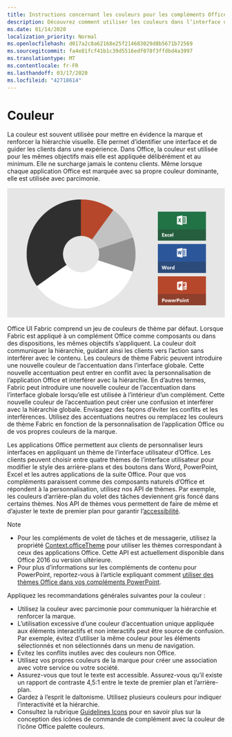 ```yaml
---
title: Instructions concernant les couleurs pour les compléments Office
description: Découvrez comment utiliser les couleurs dans l’interface utilisateur d’un complément Office.
ms.date: 01/14/2020
localization_priority: Normal
ms.openlocfilehash: d017a2c8a62168e25f214683029d8b5671b72569
ms.sourcegitcommit: fa4e81fcf41b1c39d5516edf078f3ffdbd4a3997
ms.translationtype: MT
ms.contentlocale: fr-FR
ms.lasthandoff: 03/17/2020
ms.locfileid: "42718614"
---
```

# <a name="color"></a>Couleur

La couleur est souvent utilisée pour mettre en évidence la marque et renforcer la hiérarchie visuelle. Elle permet d’identifier une interface et de guider les clients dans une expérience. Dans Office, la couleur est utilisée pour les mêmes objectifs mais elle est appliquée délibérément et au minimum. Elle ne surcharge jamais le contenu clients. Même lorsque chaque application Office est marquée avec sa propre couleur dominante, elle est utilisée avec parcimonie.

![Image du jeu de couleurs d’Office et du jeu de couleurs pour Word, PowerPoint et Excel](../images/office-addins-color-schemes.png)

Office UI Fabric comprend un jeu de couleurs de thème par défaut. Lorsque Fabric est appliqué à un complément Office comme composants ou dans des dispositions, les mêmes objectifs s’appliquent. La couleur doit communiquer la hiérarchie, guidant ainsi les clients vers l’action sans interférer avec le contenu. Les couleurs de thème Fabric peuvent introduire une nouvelle couleur de l’accentuation dans l’interface globale. Cette nouvelle accentuation peut entrer en conflit avec la personnalisation de l’application Office et interférer avec la hiérarchie. En d’autres termes, Fabric peut introduire une nouvelle couleur de l’accentuation dans l’interface globale lorsqu’elle est utilisée à l’intérieur d’un complément. Cette nouvelle couleur de l’accentuation peut créer une confusion et interférer avec la hiérarchie globale. Envisagez des façons d’éviter les conflits et les interférences. Utilisez des accentuations neutres ou remplacez les couleurs de thème Fabric en fonction de la personnalisation de l’application Office ou de vos propres couleurs de la marque.

Les applications Office permettent aux clients de personnaliser leurs interfaces en appliquant un thème de l’interface utilisateur d’Office. Les clients peuvent choisir entre quatre thèmes de l’interface utilisateur pour modifier le style des arrière-plans et des boutons dans Word, PowerPoint, Excel et les autres applications de la suite Office. Pour que vos compléments paraissent comme des composants naturels d’Office et répondent à la personnalisation, utilisez nos API de thèmes. Par exemple, les couleurs d’arrière-plan du volet des tâches deviennent gris foncé dans certains thèmes. Nos API de thèmes vous permettent de faire de même et d’ajuster le texte de premier plan pour garantir l’[accessibilité](../design/accessibility-guidelines.md).

> [!NOTE]
> - Pour les compléments de volet de tâches et de messagerie, utilisez la propriété [Context.officeTheme](/javascript/api/office/office.context) pour utiliser les thèmes correspondant à ceux des applications Office. Cette API est actuellement disponible dans Office 2016 ou version ultérieure.
> - Pour plus d’informations sur les compléments de contenu pour PowerPoint, reportez-vous à l’article expliquant comment [utiliser des thèmes Office dans vos compléments PowerPoint](../powerpoint/use-document-themes-in-your-powerpoint-add-ins.md).

Appliquez les recommandations générales suivantes pour la couleur :

* Utilisez la couleur avec parcimonie pour communiquer la hiérarchie et renforcer la marque.
* L’utilisation excessive d’une couleur d’accentuation unique appliquée aux éléments interactifs et non interactifs peut être source de confusion. Par exemple, évitez d’utiliser la même couleur pour les éléments sélectionnés et non sélectionnés dans un menu de navigation.
* Évitez les conflits inutiles avec des couleurs non Office.
* Utilisez vos propres couleurs de la marque pour créer une association avec votre service ou votre société.
* Assurez-vous que tout le texte est accessible. Assurez-vous qu’il existe un rapport de contraste 4,5:1 entre le texte de premier plan et l’arrière-plan.
* Gardez à l’esprit le daltonisme. Utilisez plusieurs couleurs pour indiquer l’interactivité et la hiérarchie.
* Consultez la rubrique [Guidelines Icons](../design/add-in-icons.md) pour en savoir plus sur la conception des icônes de commande de complément avec la couleur de l’icône Office palette couleurs.
